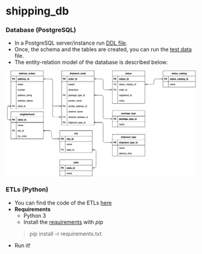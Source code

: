 # shipping_db
### Database (PostgreSQL) 

- In a PostgreSQL server/instance run [DDL file](https://github.com/JordyVargas93/shipping_db/blob/main/database-model/shipping_db_ddl.sql). 
- Once, the schema and the tables are created, you can run the [test data](https://github.com/JordyVargas93/shipping_db/blob/main/database-model/test_data.sql) file.
- The entity-relation model of the database is described below:



![](database-model/er_diagram.png)

### ETLs (Python)

- You can find the code of the ETLs [here](https://github.com/JordyVargas93/shipping_db/tree/main/etl)
- **Requirements**
  - Python 3
  - Install the [requirements](https://github.com/JordyVargas93/shipping_db/blob/main/etl/requirements.txt) with *pip*
  > pip install -r requirements.txt
- Run it!
